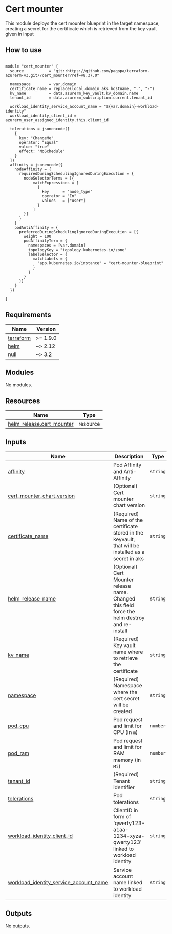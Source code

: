 # Cert mounter

This module deploys the cert mounter blueprint in the target namespace, creating a secret for the certificate which is retrieved from the key vault given in input

## How to use

```hcl

module "cert_mounter" {
  source           = "git::https://github.com/pagopa/terraform-azurerm-v3.git//cert_mounter?ref=v8.37.0"
  
  namespace        = var.domain
  certificate_name = replace(local.domain_aks_hostname, ".", "-")
  kv_name          = data.azurerm_key_vault.kv_domain.name
  tenant_id        = data.azurerm_subscription.current.tenant_id
  
  workload_identity_service_account_name = "${var.domain}-workload-identity"
  workload_identity_client_id = azurerm_user_assigned_identity.this.client_id
  
  tolerations = jsonencode([
    {
      key: "ChangeMe"
      operator: "Equal"
      value: "true"
      effect: "NoSchedule"
    }
  ])
  affinity = jsonencode({
    nodeAffinity = {
      requiredDuringSchedulingIgnoredDuringExecution = {
        nodeSelectorTerms = [{
            matchExpressions = [
              {
                key      = "node_type"
                operator = "In"
                values   = ["user"]
              }
            ]
        }]
      }
    }
    podAntiAffinity = {
      preferredDuringSchedulingIgnoredDuringExecution = [{
        weight = 100
        podAffinityTerm = {
          namespaces = [var.domain]
          topologyKey = "topology.kubernetes.io/zone"
          labelSelector = {
            matchLabels = {
              "app.kubernetes.io/instance" = "cert-mounter-blueprint"
            }
          }
        }
      }]
    }
  })

}

```

<!-- markdownlint-disable -->
<!-- BEGIN_TF_DOCS -->
## Requirements

| Name | Version |
|------|---------|
| <a name="requirement_terraform"></a> [terraform](#requirement\_terraform) | >= 1.9.0 |
| <a name="requirement_helm"></a> [helm](#requirement\_helm) | ~> 2.12 |
| <a name="requirement_null"></a> [null](#requirement\_null) | ~> 3.2 |

## Modules

No modules.

## Resources

| Name | Type |
|------|------|
| [helm_release.cert_mounter](https://registry.terraform.io/providers/hashicorp/helm/latest/docs/resources/release) | resource |

## Inputs

| Name | Description | Type | Default | Required |
|------|-------------|------|---------|:--------:|
| <a name="input_affinity"></a> [affinity](#input\_affinity) | Pod Affinity and Anti-Affinity | `string` | `""` | no |
| <a name="input_cert_mounter_chart_version"></a> [cert\_mounter\_chart\_version](#input\_cert\_mounter\_chart\_version) | (Optional) Cert mounter chart version | `string` | `"2.0.2"` | no |
| <a name="input_certificate_name"></a> [certificate\_name](#input\_certificate\_name) | (Required) Name of the certificate stored in the keyvault, that will be installed as a secret in aks | `string` | n/a | yes |
| <a name="input_helm_release_name"></a> [helm\_release\_name](#input\_helm\_release\_name) | (Optional) Cert Mounter release name. Changed this field force the helm destroy and re-install | `string` | `"cert-mounter-blueprint"` | no |
| <a name="input_kv_name"></a> [kv\_name](#input\_kv\_name) | (Required) Key vault name where to retrieve the certificate | `string` | n/a | yes |
| <a name="input_namespace"></a> [namespace](#input\_namespace) | (Required) Namespace where the cert secret will be created | `string` | n/a | yes |
| <a name="input_pod_cpu"></a> [pod\_cpu](#input\_pod\_cpu) | Pod request and limit for CPU (in `m`) | `number` | `10` | no |
| <a name="input_pod_ram"></a> [pod\_ram](#input\_pod\_ram) | Pod request and limit for RAM memory (in `Mi`) | `number` | `30` | no |
| <a name="input_tenant_id"></a> [tenant\_id](#input\_tenant\_id) | (Required) Tenant identifier | `string` | n/a | yes |
| <a name="input_tolerations"></a> [tolerations](#input\_tolerations) | Pod tolerations | `string` | `""` | no |
| <a name="input_workload_identity_client_id"></a> [workload\_identity\_client\_id](#input\_workload\_identity\_client\_id) | ClientID in form of 'qwerty123-a1aa-1234-xyza-qwerty123' linked to workload identity | `string` | n/a | yes |
| <a name="input_workload_identity_service_account_name"></a> [workload\_identity\_service\_account\_name](#input\_workload\_identity\_service\_account\_name) | Service account name linked to workload identity | `string` | n/a | yes |

## Outputs

No outputs.
<!-- END_TF_DOCS -->
